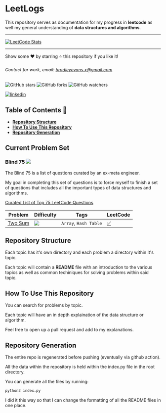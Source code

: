 # LeetLogs

This repository serves as documentation for my progress in **leetcode** as well my general understanding of **data structures and algorithms**.

---

[![LeetCode Stats](https://leetcard.jacoblin.cool/SungJin-Woo?theme=light&font=Overpass%20Mono)](https://leetcode.com/SungJin-Woo)

---

Show some ❤️ by starring ⭐ this repository if you like it!

###### Contact for work, email: bradleyevans.x@gmail.com

![GitHub stars](https://img.shields.io/github/stars/bradleyevansx/leetlogs?style=social)
![GitHub forks](https://img.shields.io/github/forks/bradleyevansx/leetlogs?style=social)
![GitHub watchers](https://img.shields.io/github/watchers/bradleyevansx/leetlogs?style=social)

[![linkedin](https://img.shields.io/badge/Support-Recommend%2FEndorse%20me%20on%20Linkedin-blue?style=for-the-badge&logo=linkedin)](https://www.linkedin.com/in/bradleymevans)

## Table of Contents 📖

- **[Repository Structure️](#repository-structure)**
- **[How To Use This Repository](#how-to-use-this-repository)**
- **[Repository Generation](#repository-generation)**

## Current Problem Set

### Blind 75 ![](https://img.shields.io/badge/Progress-1%2F75-0078D4)

The Blind 75 is a list of questions curated by an ex-meta engineer.

My goal in completing this set of questions is to force myself to finish a set of questions that includes all the important types of data structures and algorithms.

[Curated List of Top 75 LeetCode Questions](https://www.teamblind.com/post/New-Year-Gift---Curated-List-of-Top-75-LeetCode-Questions-to-Save-Your-Time-OaM1orEU)

| Problem                                           | Difficulty                                             | Tags                  | LeetCode                                                    |
| ------------------------------------------------- | ------------------------------------------------------ | --------------------- | ----------------------------------------------------------- |
| [Two Sum](https://leetcode.com/problems/two-sum/) | <img src="https://img.shields.io/badge/-Easy-green" /> | `Array`, `Hash Table` | [✅](./003%20-%20Hash%20Maps/002%20-%20Two%20Sum/README.md) |

## Repository Structure

Each topic has it's own directory and each problem a directory within it's topic.

Each topic will contain a **README** file with an introduction to the various topics as well as common techiniques for solving problems within said topic.

## How To Use This Repository

You can search for problems by topic.

Each topic will have an in depth explaination of the data structure or algorithm.

Feel free to open up a pull request and add to my explanations.

## Repository Generation

The entire repo is regenerated before pushing (eventually via github action).

All the data within the repository is held within the index.py file in the root directory.

You can generate all the files by running:

```zsh
python3 index.py
```

I did it this way so that I can change the formatting of all the README files in one place.
